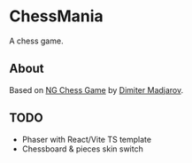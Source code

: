 # ChessMania

A chess game.

## About

Based on [NG Chess Game](https://github.com/Raisolution/ng_chess_game
) by [Dimiter Madjarov](https://github.com/Raisolution).

## TODO

- Phaser with React/Vite TS template
- Chessboard & pieces skin switch
